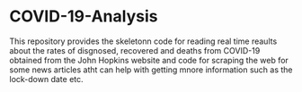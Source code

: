 # COVID-19-Analysis
This repository provides the skeletonn code for reading real time reaults about the rates of disgnosed, recovered and deaths from COVID-19 obtained from the John Hopkins website and code for scraping the web for some news articles atht can help with getting mnore information such as the lock-down date etc. 
